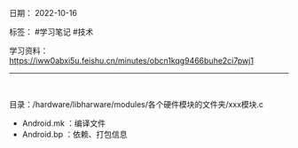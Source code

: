 日期： 2022-10-16

标签： #学习笔记 #技术

学习资料： https://iww0abxi5u.feishu.cn/minutes/obcn1kqg9466buhe2ci7pwj1


---
<br>

目录：/hardware/libharware/modules/各个硬件模块的文件夹/xxx模块.c
- Android.mk ：编译文件
- Android.bp ：依赖、打包信息




